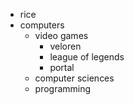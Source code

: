  -  rice
 -  computers
     -  video games
         - veloren
         - league of legends
         - portal 
     -  computer sciences
     -  programming
